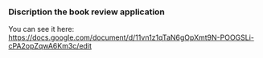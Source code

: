 ### Discription the book review application

You can see it here: https://docs.google.com/document/d/11vn1z1qTaN6gOpXmt9N-POOGSLi-cPA2opZqwA6Km3c/edit